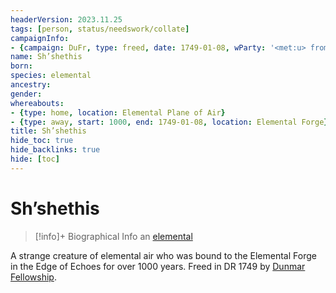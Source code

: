 ```yaml
---
headerVersion: 2023.11.25
tags: [person, status/needswork/collate]
campaignInfo:
- {campaign: DuFr, type: freed, date: 1749-01-08, wParty: '<met:u> from the <current:1> by <person> on <target>'}
name: Sh’shethis
born:
species: elemental
ancestry:
gender:
whereabouts:
- {type: home, location: Elemental Plane of Air}
- {type: away, start: 1000, end: 1749-01-08, location: Elemental Forge}
title: Sh’shethis
hide_toc: true
hide_backlinks: true
hide: [toc]
---
```

# Sh’shethis
>[!info]+ Biographical Info
> an [elemental](<../../species/children-of-the-divine/elementals.md>)
>> 
>> 

A strange creature of elemental air who was bound to the Elemental Forge in the Edge of Echoes for over 1000 years. Freed in DR 1749 by [Dunmar Fellowship](<../pcs/dunmar-fellowship/dunmar-fellowship.md>). 